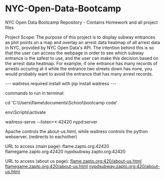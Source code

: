 # NYC-Open-Data-Bootcamp
NYC Open Data Bootcamp Repository - Contains Homework and all project files

Project Scope:
The purpose of this project is to display subway entrances as plot points on a map and overlay an arrest data heatmap of all arrest data in NYC, provided by NYC Open Data's API.
The intention behind this is so that the user can access the webpage in order to see which subway entrance is the safest to use, and the user can make this decision based on the arrest data heatmap.
For example, if one entrance has many records of arrests occuring at it while the entrance two streets down has none, you would probably want to avoid the entrance that has many arrest records.

--- waitress required install with pip install waitress ---

commands to run in terminal:

cd 'C:\Users\flame\documents\School\bootcamp code'

env\Scripts\activate

waitress-serve --listen=*:42420 nypd:server


Apache controls the about-us.html, while waitress controls the python webserver. (redirects to eachother)

URL to access (main page):
flame.zapto.org:42420
flamegame.zapto.org:42420
nypdsubway.zapto.org:42420

URL to access (about us page):
[flame.zapto.org:420/about-us.html](http://flame.zapto.org:420/about-us.html)
[flamegame.zapto.org:420/about-us.html](http://flamegame.zapto.org:420/about-us.html)
[nypdsubway.zapto.org:420/about-us.html](nypdsubway.zapto.org:420/about-us.html)
